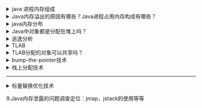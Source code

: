 

<details>
<summary>java 进程内存组成</summary>

**JVM内存占用 = 操作系统自身耗内存 + 堆 + Java永久代/元数据区/方法区/常量池/代码缓存 + 程序计数器(可忽略不计) plus 线程数 + 虚拟机进程本身 + 虚拟机栈(线程栈) plus 线程数 + 本地方法栈(JNI调用) plus 线程数 + 直接内存(Java NIO)**






[java 进程内存组成](https://blog.csdn.net/snoweaglelord/article/details/81094153)

[]()


</details>

<details>
<summary>Java内存溢出的原因有哪些？Java进程占用内存构成有哪些？</summary>
   
  [Java内存溢出的原因有哪些？Java进程占用内存构成有哪些？](https://blog.csdn.net/sinlff/article/details/62040358) 
   
</details>   


<details>
<summary>java内存分布</summary>

在JAVA中，有**六个不同的地方可以存储数据**：

### 1. 寄存器（register）。

   这是最快的存储区，因为它位于不同于其他存储区的地方——处理器内部。但是寄存器的数量极其有限，所以寄存器由编译器根据需求进行分配。你不能直接控制 ，也不能在程序中感觉到寄存器存在的任何迹象。
   
### 2. 堆栈（stack）。

   位于通用RAM中，但通过它的“堆栈指针”可以从处理器哪里获得支持。堆栈指针若向下移动，则分配新的内存；若向上移动，则释放那些内存。这是一种快速有效的分配存储方法，仅次于寄存器。创建程序时候，JAVA编译器必须知道存储在堆栈内所有数据的确切大小和生命周期，因为它必须生成相应的代码，以便上下移动堆栈指针 。这一约束限制了程序的灵活性，所以虽然某些JAVA数据存储在堆栈中——特别是对象引用，但是JAVA对象不存储其中。 

### 3. 堆（heap）。

   一种通用性的内存池 （也存在于RAM中），用于存放所以的JAVA对象。堆不同于堆栈的好处是：编译器不需要知道要从堆里分配多少存储区域 ，也不必知道存储的数据在堆里存活多长时间。因此，在堆里分配存储有很大的灵活性。当你需要创建一个对象的时候，只需要new写一行简单的代码，当执行这行代码时，会自动在堆里进行存储分配。当然，为这种灵活性必须要付出相应的代码。用堆进行存储分配比用堆栈进行存储存储需要更多的时间 。

### 4. 静态存储（static storage）。

   这里的“静态”是指“在固定的位置”。静态存储里存放程序运行时一直存在的数据。你可用关键字static来标识一个对象的特定元素是静态的，但JAVA对象本身从来不会存放在静态存储空间里。
   
### 5. 常量存储（constant storage）。
   
   常量值通常直接存放在程序代码内部，这样做是安全的，因为它们永远不会被改变。有时，在嵌入式系统中，常量本身会和其他部分分割离开，所以在这种情况下，可以选择将其放在ROM中

### 6. 非RAM存储。

   如果数据完全存活于程序之外，那么它可以不受程序的任何控制，在程序没有运行时也可以存在。
   
就速度来说，有如下关系：

   **寄存器 < 堆栈 < 堆 < 其他**

在这里，主要要说下堆与堆栈的关系：

      堆：堆是heap，是所谓的动态内存，其中的内存在不需要时可以回收，以分配给新的内存请求，其内存中的数据是无序的，即先分配的和随后分配的内存并没有 什么必然的位置关系，释放时也可以没有先后顺序。一般由使用者自由分配，malloc分配的就是堆，需要手动释放。

      堆栈:就是STACK。实际上是只有一个出入口的队列，即后进先出（First     In     Last     Out），先分配的内存必定后释放。一般由，由系统自动分配，存放存放函数的参数值，局部变量等，自动清除。

还有，堆是全局的，堆栈是每个函数进入的时候分一小块，函数返回的时候就释放了，静态和全局变量，new     得到的变量，都放在堆中，局部变量放在堆栈中，所以函数返回，局部变量就全没了。

其实在实际应用中，堆栈多用来存储方法的调用。而堆则用于对象的存储。

       JAVA中的基本类型，其实需要特殊对待。因为，在JAVA中，通过new创建的对象存储在“堆”中，所以用new 创建一个小的、简单的变量，如基本类型等，往往不是很有效。因此，在JAVA中，对于这些类型，采用了与C、C++相同的方法。也就是说，不用new 来创建，而是创建一个并非是“引用”的“自动”变量。这个变量拥有它的“值”，并置于堆栈中，因此更高效。

</details>

<details>
<summary>Java中对象都是分配在堆上吗？</summary>
  
**HotSpot虚拟机使用了两种技术来加快内存分配。他们分别是是”bump-the-pointer“和“TLABs（Thread-Local Allocation Buffers）”**


## Java对象分配的过程:

所以，如果以后再有人问你：是不是所有的对象和数组都会在堆内存分配空间？

那么你可以告诉他：不一定，随着JIT编译器的发展，在编译期间，如果JIT经过逃逸分析，发现有些对象没有逃逸出方法，那么有可能堆内存分配会被优化成栈内存分配。但是这也并不是绝对的。就像我们前面看到的一样，在开启逃逸分析之后，也并不是所有User对象都没有在堆上分配。
  
**编译器通过逃逸分析，确定对象是在栈上分配还是在堆上分配**。

如果开启栈上分配，JVM会先进行栈上分配，如果没有开启栈上分配或则不符合条件的则会在堆上进行TLAB分配，如果tlab_top + size <= tlab_end，则在在TLAB上直接分配对象并增加tlab_top 的值，如果现有的TLAB不足以存放当前对象则重新申请一个TLAB，发出一次“TLAB refill”，也就是说之前自己的TLAB就“不管了”（所有权交回给共享的Eden），然后重新从Eden里分配一块空间作为新的TLAB。所谓“不管了”并不是说就让旧TLAB里的对象直接死掉，而是把那块空间的控制权归还给普通的Eden，里面的对象该怎样还是怎样  并再次尝试存放当前对象。如果放不下，再尝试在eden区分配，在Eden区加锁（这个区是多线程共享的），如果eden_top + size <= eden_end则将对象存放在Eden区，增加eden_top 的值，如果Eden区不足以存放则执行一次Young GC（minor collection）,经过Young GC之后，如果Eden区任然不足以存放当前对象，则直接分配到老年代。 

对象不在堆上分配主要的原因还是堆是共享的，在堆上分配有锁的开销。无论是TLAB还是栈都是线程私有的，私有即避免了竞争（当然也可能产生额外的问题例如可见性问题），这是典型的用空间换效率的做法。

  [Java中对象都是分配在堆上吗？](https://blog.csdn.net/c526796017/article/details/80816061)
  
</details>  

<details>
<summary>逃逸分析</summary>
   
   我们把指向刚分配出来的Test实例的引用赋值到了一个静态变量或者可以被其他线程访问的实例字段上时，就可能导致别的线程可以感知到这个新对象的存在，所以这种动作也叫做“发布”（publish）或者叫做“线程逃逸”（thread escaping）
  
  逃逸分析，是一种可以有效减少Java 程序中同步负载和内存堆分配压力的跨函数全局数据流分析算法。通过逃逸分析，Java Hotspot编译器能够分析出一个新的对象的引用的使用范围从而决定是否要将这个对象分配到堆上。
  
  逃逸分析的目的是判断对象的作用域是否有可能逃逸出函数体。在运行时分析对象的生命周期，如果发现该对象只会被本线程使用（一般是一些局部对象），那么就将该对象在栈上分配，而不在堆中（heap）分配，以减少对象对堆的压力，减少GC的次数。
  
  [Java中对象都是分配在堆上吗？](https://blog.csdn.net/c526796017/article/details/80816061)
  
</details>   

<details>
<summary>TLAB </summary>
  
JVM在内存新生代Eden Space中开辟了一小块线程私有的区域，称作TLAB（Thread-local allocation buffer）,默认设定为占用Eden Space的1%。在Java程序中很多对象都是小对象且用过即丢，它们不存在线程共享也适合被快速GC，所以对于小对象通常JVM会优先分配在TLAB上，并且TLAB上的分配由于是线程私有所以没有锁开销。因此在实践中分配多个小对象的效率通常比分配一个大对象的效率要高。 

也就是说，**Java中每个线程都会有自己的缓冲区称作TLAB（Thread-local allocation buffer），每个TLAB都只有一个线程可以操作**，TLAB结合bump-the-pointer技术可以实现快速的对象分配，而不需要任何的锁进行同步，也就是说，在对象分配的时候不用锁住整个堆，而只需要在自己的缓冲区分配即可。 

即线程本地分配缓存区，这是一个线程专用的内存分配区域。 
由于对象一般会分配在堆上，而堆是全局共享的。因此在同一时间，可能会有多个线程在堆上申请空间。因此，每次对象分配都必须要进行同步（虚拟机采用CAS配上失败重试的方式保证更新操作的原子性），而在竞争激烈的场合分配的效率又会进一步下降。JVM使用TLAB来避免多线程冲突，在给对象分配内存时，每个线程使用自己的TLAB，这样可以避免线程同步，提高了对象分配的效率。

每个线程会从Eden分配一大块空间，例如说100KB，作为自己的TLAB。这个start是TLAB的起始地址，end是TLAB的末尾，然后top是当前的分配指针。显然start <= top < end。

当一个Java线程在自己的TLAB中分配到尽头之后，再要分配就会出发一次“TLAB refill”，也就是说之前自己的TLAB就“不管了”（所有权交回给共享的Eden），然后重新从Eden里分配一块空间作为新的TLAB。所谓“不管了”并不是说就让旧TLAB里的对象直接死掉，而是把那块空间的控制权归还给普通的Eden，里面的对象该怎样还是怎样。通常情况下，在TLAB中分配多次才会填满TLAB、触发TLAB refill，这样使用TLAB分配就比直接从共享部分的Eden分配要均摊（amortized）了同步开销，于是提高了性能。其实很多关注多线程性能的malloc库实现也会使用类似的做法，例如TCMalloc。

到触发GC的时候，无论是minor GC还是full GC，要收集Eden的时候里面的空间无论是属于某个线程的TLAB还是不属于任何TLAB都一视同仁，把Eden当作一个整体来收集里面的对象——把活的对象拷贝到survivor space（或者直接晋升到Old Gen）。在GC结束之后，每个Java线程又会重新从Eden分配自己的TLAB。周而复始。

[Java中对象都是分配在堆上吗？](https://blog.csdn.net/c526796017/article/details/80816061)
 
</details>   

<details>
<summary>TLAB分配的对象可以共享吗？  </summary>
   
只要是Heap上的对象，所有线程都是可以共享的，就看你有没有本事访问到了。在GC的时候只从root sets来扫描对象，而不管你到底在哪个TLAB中。

</details>   

<details>
<summary>bump-the-pointer技术</summary>

Bump-the-pointer技术跟踪在伊甸园空间创建的最后一个对象。这个对象会被放在伊甸园空间的顶部。如果之后再需要创建对象，只需要检查伊甸园空间是否有足够的剩余空间。如果有足够的空间，对象就会被创建在伊甸园空间，并且被放置在顶部。这样以来，每次创建新的对象时，只需要检查最后被创建的对象。这将极大地加快内存分配速度。但是，如果我们在**多线程的情况下，事情将截然不同。如果想要以线程安全的方式以多线程在伊甸园空间存储对象，不可避免的需要加锁，而这将极大地的影响性能。**
  
</details>   

<details>
<summary>栈上分配技术</summary>
  
  栈上分配是java虚拟机提供的一种优化技术，基本思想是对于那些线程私有的对象（指的是不可能被其他线程访问的对象），可以将它们打散分配在栈上，而不是分配在堆上。分配在栈上的好处是可以在函数调用结束后自行销毁，而不需要垃圾回收器的介入，从而提供系统的性能。

</details>   

---

<details>
<summary>标量替换优化技术</summary>
  
  
</details>   

9.Java内存泄露的问题调查定位：jmap，jstack的使用等等


